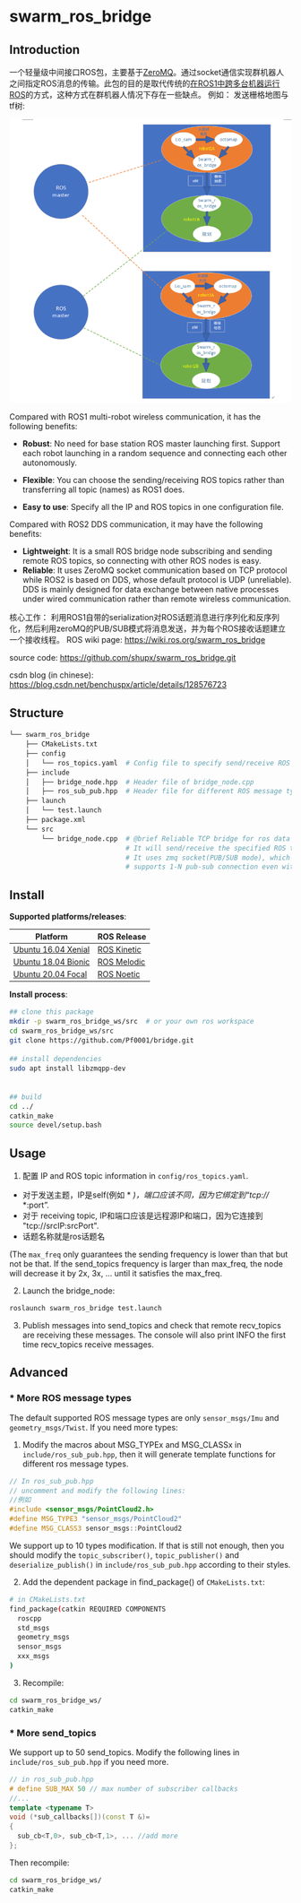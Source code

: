 # swarm_ros_bridge

## Introduction

一个轻量级中间接口ROS包，主要基于[ZeroMQ](https://zeromq.org)。通过socket通信实现群机器人之间指定ROS消息的传输。此包的目的是取代传统的[在ROS1中跨多台机器运行ROS](https://wiki.ros.org/ROS/Tutorials/MultipleMachines)的方式，这种方式在群机器人情况下存在一些缺点。
例如： 发送栅格地图与tf树:

![framework](pictures/struct.png)

Compared with ROS1 multi-robot wireless communication, it has the following benefits:

-  **Robust**: No need for base station ROS master launching first. Support each robot launching in a random sequence and connecting each other autonomously.

-  **Flexible**:  You can choose the sending/receiving ROS topics rather than transferring all topic (names) as ROS1 does.

-  **Easy to use**:  Specify all the IP and ROS topics in one configuration file.

Compared with ROS2 DDS communication, it may have the following benefits:

-  **Lightweight**: It is a small ROS bridge node subscribing and sending remote ROS topics, so connecting with other ROS nodes is easy.
-  **Reliable**: It uses ZeroMQ socket communication based on TCP protocol while ROS2 is based on DDS, whose default protocol is UDP (unreliable). DDS is mainly designed for data exchange between native processes under wired communication rather than remote wireless communication.

核心工作：
利用ROS1自带的serialization对ROS话题消息进行序列化和反序列化，然后利用zeroMQ的PUB/SUB模式将消息发送，并为每个ROS接收话题建立一个接收线程。
ROS wiki page: https://wiki.ros.org/swarm_ros_bridge

source code: https://github.com/shupx/swarm_ros_bridge.git

csdn blog (in chinese): https://blog.csdn.net/benchuspx/article/details/128576723


## Structure

```bash
└── swarm_ros_bridge
    ├── CMakeLists.txt
    ├── config
    │   └── ros_topics.yaml  # Config file to specify send/receive ROS topics
    ├── include
    │   ├── bridge_node.hpp  # Header file of bridge_node.cpp
    │   ├── ros_sub_pub.hpp  # Header file for different ROS message type.
    ├── launch
    │   └── test.launch
    ├── package.xml
    └── src
        └── bridge_node.cpp  # @brief Reliable TCP bridge for ros data transfer in unstable network.
                             # It will send/receive the specified ROS topics in ../config/ros_topics.yaml
                             # It uses zmq socket(PUB/SUB mode), which reconnects others autonomously and
                             # supports 1-N pub-sub connection even with TCP protocol.
```


## Install

**Supported platforms/releases**:

| Platform                                                   | ROS Release                                                    |
| ---------------------------------------------------------- | -------------------------------------------------------------- |
| [Ubuntu 16.04 Xenial](https://releases.ubuntu.com/16.04.4/) | [ROS Kinetic](https://wiki.ros.org/kinetic/Installation/Ubuntu) |
| [Ubuntu 18.04 Bionic](https://releases.ubuntu.com/18.04/) | [ROS Melodic](https://wiki.ros.org/melodic/Installation/Ubuntu) |
| [Ubuntu 20.04 Focal](https://releases.ubuntu.com/20.04/) | [ROS Noetic](https://wiki.ros.org/noetic/Installation/Ubuntu) |

**Install process**:

```bash
## clone this package
mkdir -p swarm_ros_bridge_ws/src  # or your own ros workspace
cd swarm_ros_bridge_ws/src
git clone https://github.com/Pf0001/bridge.git

## install dependencies
sudo apt install libzmqpp-dev


## build
cd ../
catkin_make
source devel/setup.bash
```


## Usage

1. 配置 IP and ROS topic information in `config/ros_topics.yaml`. 

- 对于发送主题，IP是self(例如  * *)，端口应该不同，因为它绑定到“tcp://* *:port”. 
- 对于 receiving topic, IP和端口应该是远程源IP和端口，因为它连接到 "tcp://srcIP:srcPort".
- 话题名称就是ros话题名

(The `max_freq` only guarantees the sending frequency is lower than that but not be that. If the send_topics frequency is larger than max_freq, the node will decrease it by 2x, 3x, ... until it satisfies the max_freq.

2. Launch the bridge_node:

```bash
roslaunch swarm_ros_bridge test.launch
```

3. Publish messages into send_topics and check that remote recv_topics are receiving these messages. The console will also print INFO the first time recv_topics receive messages.


## Advanced

### * More ROS message types

The default supported ROS message types are only `sensor_msgs/Imu` and `geometry_msgs/Twist`. If you need more types:

1. Modify the macros about MSG_TYPEx and MSG_CLASSx in `include/ros_sub_pub.hpp`, then it will generate template functions for different ros message types.  

```cpp
// In ros_sub_pub.hpp
// uncomment and modify the following lines:
//例如
#include <sensor_msgs/PointCloud2.h>
#define MSG_TYPE3 "sensor_msgs/PointCloud2"
#define MSG_CLASS3 sensor_msgs::PointCloud2
```

We support up to 10 types modification. If that is still not enough, then you should modify the `topic_subscriber()`, `topic_publisher()` and `deserialize_publish()` in `include/ros_sub_pub.hpp` according to their styles.

2. Add the dependent package in find_package() of `CMakeLists.txt`:

```sh
# in CMakeLists.txt
find_package(catkin REQUIRED COMPONENTS
  roscpp
  std_msgs
  geometry_msgs
  sensor_msgs
  xxx_msgs
)
```

3. Recompile:

```bash
cd swarm_ros_bridge_ws/
catkin_make
```

### * More send_topics

We support up to 50 send_topics. Modify the following lines in `include/ros_sub_pub.hpp` if you need more.

```cpp
// in ros_sub_pub.hpp
# define SUB_MAX 50 // max number of subscriber callbacks
//...
template <typename T>
void (*sub_callbacks[])(const T &)=
{
  sub_cb<T,0>, sub_cb<T,1>, ... //add more
};

```

Then recompile:

```bash
cd swarm_ros_bridge_ws/
catkin_make
```


